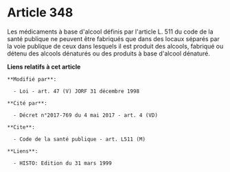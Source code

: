 # Article 348

Les médicaments à base d'alcool définis par l'article L. 511 du code de la santé publique ne peuvent être fabriqués que dans
des locaux séparés par la voie publique de ceux dans lesquels il est produit des alcools, fabriqué ou détenu des alcools
dénaturés ou des produits à base d'alcool dénaturé.

**Liens relatifs à cet article**

	**Modifié par**:

	  - Loi - art. 47 (V) JORF 31 décembre 1998

	**Cité par**:

	  - Décret n°2017-769 du 4 mai 2017 - art. 4 (VD)

	**Cite**:

	  - Code de la santé publique - art. L511 (M)

	**Liens**:

	  - HISTO: Edition du 31 mars 1999
